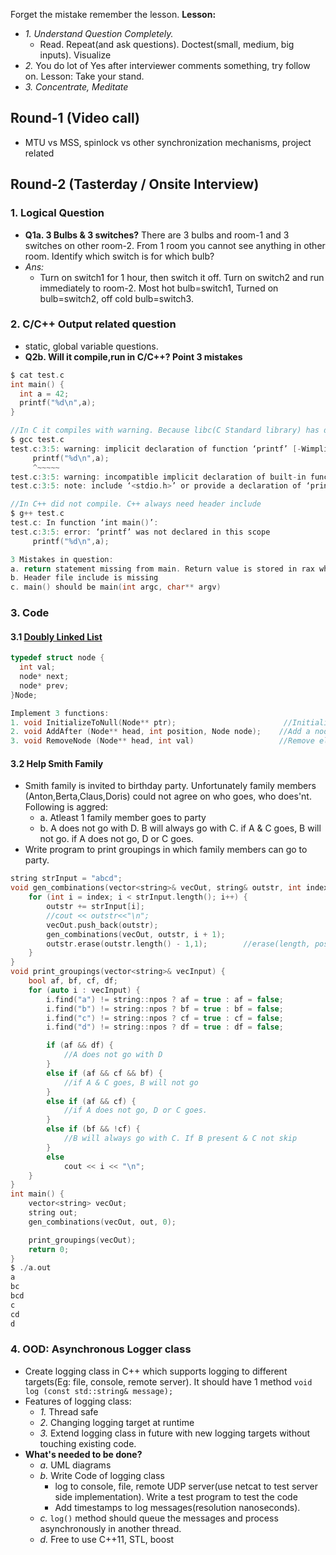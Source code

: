 Forget the mistake remember the lesson. **Lesson:**
- _1. Understand Question Completely._ 
  - Read. Repeat(and ask questions). Doctest(small, medium, big inputs). Visualize
- _2._ You do lot of Yes after interviewer comments something, try follow on. Lesson: Take your stand. 
- _3. Concentrate, Meditate_

## Round-1 (Video call)
- MTU vs MSS, spinlock vs other synchronization mechanisms, project related

## Round-2 (Tasterday / Onsite Interview)
### 1. Logical Question
- **Q1a. 3 Bulbs & 3 switches?** There are 3 bulbs and room-1 and 3 switches on other room-2. From 1 room you cannot see anything in other room. Identify which switch is for which bulb?
- _Ans:_ 
  - Turn on switch1 for 1 hour, then switch it off. Turn on switch2 and run immediately to room-2. Most hot bulb=switch1, Turned on bulb=switch2, off cold bulb=switch3.
### 2. C/C++ Output related question
- static, global variable questions.
- **Q2b. Will it compile,run in C/C++? Point 3 mistakes**
```c
$ cat test.c
int main() {
  int a = 42;
  printf("%d\n",a);
}

//In C it compiles with warning. Because libc(C Standard library) has defined it already.
$ gcc test.c
test.c:3:5: warning: implicit declaration of function ‘printf’ [-Wimplicit-function-declaration]
     printf("%d\n",a);
     ^~~~~~
test.c:3:5: warning: incompatible implicit declaration of built-in function ‘printf’
test.c:3:5: note: include ‘<stdio.h>’ or provide a declaration of ‘printf’

//In C++ did not compile. C++ always need header include
$ g++ test.c
test.c: In function ‘int main()’:
test.c:3:5: error: ‘printf’ was not declared in this scope
     printf("%d\n",a);

3 Mistakes in question:
a. return statement missing from main. Return value is stored in rax which presently stores 3 (return value from printf) which is wrong.
b. Header file include is missing
c. main() should be main(int argc, char** argv) 
```
### 3. Code
#### 3.1 [Doubly Linked List](/DS_Questions/Data_Structures/Linked_Lists/Doubly_LinkedList/Using_Double_Pointer/AddDelete_AfterPosition.md)
```c
typedef struct node {
  int val;
  node* next;
  node* prev;
}Node;

Implement 3 functions:
1. void InitializeToNull(Node** ptr);                        //Initialize a head pointing to null
2. void AddAfter (Node** head, int position, Node node);    //Add a node inside DLL after position p.
3. void RemoveNode (Node** head, int val)                   //Remove element from Doubly Linked List
```
#### 3.2 Help Smith Family
- Smith family is invited to birthday party. Unfortunately family members (Anton,Berta,Claus,Doris) could not agree on who goes, who does'nt. Following is aggred:
  - a. Atleast 1 family member goes to party
  - b. A does not go with D. B will always go with C. if A & C goes, B will not go. if A does not go, D or C goes.
- Write program to print groupings in which family members can go to party.
```c
string strInput = "abcd";
void gen_combinations(vector<string>& vecOut, string& outstr, int index) {
	for (int i = index; i < strInput.length(); i++) {
		outstr += strInput[i];
		//cout << outstr<<"\n";
		vecOut.push_back(outstr);
		gen_combinations(vecOut, outstr, i + 1);
		outstr.erase(outstr.length() - 1,1);		//erase(length, position)
	}
}
void print_groupings(vector<string>& vecInput) {
	bool af, bf, cf, df;
	for (auto i : vecInput) {
		i.find("a") != string::npos ? af = true : af = false;
		i.find("b") != string::npos ? bf = true : bf = false;
		i.find("c") != string::npos ? cf = true : cf = false;
		i.find("d") != string::npos ? df = true : df = false;

		if (af && df) {
			//A does not go with D
		}
		else if (af && cf && bf) {
			//if A & C goes, B will not go
		}
		else if (af && cf) {
			//if A does not go, D or C goes.
		}
		else if (bf && !cf) {
			//B will always go with C. If B present & C not skip
		}
		else
			cout << i << "\n";
	}
}
int main() {
	vector<string> vecOut;
	string out;
	gen_combinations(vecOut, out, 0);

	print_groupings(vecOut);
	return 0;
}
$ ./a.out
a
bc
bcd
c
cd
d
```

### 4. OOD: Asynchronous Logger class
- Create logging class in C++ which supports logging to different targets(Eg: file, console, remote server). It should have 1 method `void log (const std::string& message);`
- Features of logging class:
  - _1._ Thread safe
  - _2._ Changing logging target at runtime
  - _3._ Extend logging class in future with new logging targets without touching existing code.
- **What's needed to be done?**
  - _a._ UML diagrams
  - _b._ Write Code of logging class
    - log to console, file, remote UDP server(use netcat to test server side implementation). Write a test program to test the code
    - Add timestamps to log messages(resolution nanoseconds).
  - _c._ `log()` method should queue the messages and process asynchronously in another thread.
  - _d._ Free to use C++11, STL, boost
